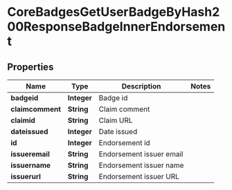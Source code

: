 

# CoreBadgesGetUserBadgeByHash200ResponseBadgeInnerEndorsement


## Properties

| Name | Type | Description | Notes |
|------------ | ------------- | ------------- | -------------|
|**badgeid** | **Integer** | Badge id |  |
|**claimcomment** | **String** | Claim comment |  |
|**claimid** | **String** | Claim URL |  |
|**dateissued** | **Integer** | Date issued |  |
|**id** | **Integer** | Endorsement id |  |
|**issueremail** | **String** | Endorsement issuer email |  |
|**issuername** | **String** | Endorsement issuer name |  |
|**issuerurl** | **String** | Endorsement issuer URL |  |



